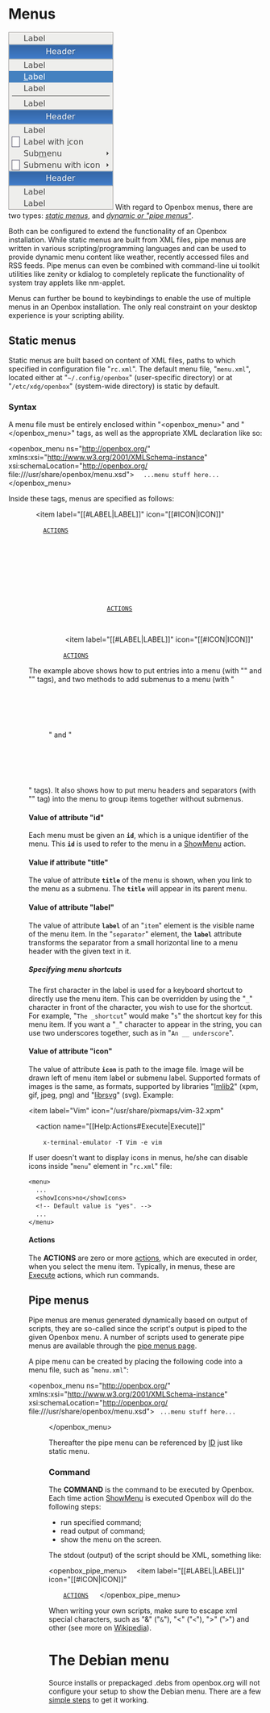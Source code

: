 # Menus

![Screenshot_of_menu_of_openbox_3.6.1_with__Bear2__theme.png](../assets/img/screenshots/Screenshot_of_menu_of_openbox_3.6.1_with__Bear2__theme.png)
With regard to Openbox menus, there are two types: *[static
menus](#Static_menus "wikilink")*, and *[dynamic or "pipe
menus"](#Pipe_menus "wikilink")*.

Both can be configured to extend the functionality of an Openbox
installation. While static menus are built from XML files, pipe menus
are written in various scripting/programming languages and can be used
to provide dynamic menu content like weather, recently accessed files
and RSS feeds. Pipe menus can even be combined with command-line ui
toolkit utilities like zenity or kdialog to completely replicate the
functionality of system tray applets like nm-applet.

Menus can further be bound to keybindings to enable the use of multiple
menus in an Openbox installation. The only real constraint on your
desktop experience is your scripting ability.

## Static menus

Static menus are built based on content of XML files, paths to which
specified in configuration file "`rc.xml`". The default menu file,
"`menu.xml`", located either at "`~/.config/openbox`" (user-specific
directory) or at "`/etc/xdg/openbox`" (system-wide directory) is static
by default.

### Syntax

A menu file must be entirely enclosed within "<openbox_menu>" and
"</openbox_menu>" tags, as well as the appropriate XML declaration like
so:

<?xml version="1.0" encoding="utf-8"?>

<openbox_menu ns="http://openbox.org/" xmlns:xsi="http://www.w3.org/2001/XMLSchema-instance" xsi:schemaLocation="http://openbox.org/ file:///usr/share/openbox/menu.xsd">
`  ...menu stuff here...`
</openbox_menu>

Inside these tags, menus are specified as follows:

<menu
   id="[[#ID|ID]]"
   label="[[#TITLE|TITLE]]"
   icon="[[#ICON|ICON]]"
 >

`  `<item
     label="[[#LABEL|LABEL]]"
     icon="[[#ICON|ICON]]"
   >
`    `[`ACTIONS`](#Actions "wikilink")
`  `</item>

`  `
`  `<separator
     label="Header"
   />

`  `
`  `

<menu
     id="[[#ID|ID]]"
   />

`  `<separator />

`  `
`  `

<menu
     id="[[#ID|ID]]"
     label="[[#TITLE|TITLE]]"
     icon="[[#ICON|ICON]]"
   >

`    `<item
       label="[[#LABEL|LABEL]]"
       icon="[[#ICON|ICON]]"
     >
`      `[`ACTIONS`](#Actions "wikilink")
`    `</item>
`  `

</menu>

`  `<separator />

`  `
`  `<item
     label="[[#LABEL|LABEL]]"
     icon="[[#ICON|ICON]]"
   >
`    `[`ACTIONS`](#Actions "wikilink")
`  `</item>


</menu>

The example above shows how to put entries into a menu (with "<item>"
and "</item>" tags), and two methods to add submenus to a menu (with
"<code>

<menu>

</code>" and "<code>

</menu>

</code>" tags). It also shows how to put menu headers and separators
(with "<separator />" tag) into the menu to group items together without
submenus.

<span id="ID"></span>

#### Value of attribute "id"

Each menu must be given an **`id`**, which is a unique identifier of the
menu. This **`id`** is used to refer to the menu in a
[ShowMenu](Help:Actions#ShowMenu "wikilink") action.

<span id="TITLE"></span>

#### Value if attribute "title"

The value of attribute **`title`** of the menu is shown, when you link
to the menu as a submenu. The **`title`** will appear in its parent
menu.

<span id="LABEL"></span>

#### Value of attribute "label"

The value of attribute **`label`** of an "`item`" element is the visible
name of the menu item. In the "`separator`" element, the **`label`**
attribute transforms the separator from a small horizontal line to a
menu header with the given text in it.

##### Specifying menu shortcuts

The first character in the label is used for a keyboard shortcut to
directly use the menu item. This can be overridden by using the "`_`"
character in front of the character, you wish to use for the shortcut.
For example, "`The _shortcut`" would make "`s`" the shortcut key for
this menu item. If you want a "`_`" character to appear in the string,
you can use two underscores together, such as in "`An __ underscore`".

<span id="ICON"></span>

#### Value of attribute "icon"

The value of attribute **`icon`** is path to the image file. Image will
be drawn left of menu item label or submenu label. Supported formats of
images is the same, as formats, supported by libraries
"[Imlib2](https://docs.enlightenment.org/api/imlib2/html/)" (xpm, gif,
jpeg, png) and "[librsvg](https://github.com/GNOME/librsvg)" (svg).
Example:

<item
   label="Vim"
   icon="/usr/share/pixmaps/vim-32.xpm"
 >
`  `<action
     name="[[Help:Actions#Execute|Execute]]"
   >
`    `<execute>`x-terminal-emulator -T Vim -e vim`</execute>
`  `</action>
</item>

If user doesn't want to display icons in menus, he/she can disable icons
inside "`menu`" element in "`rc.xml`" file:

    <menu>
      ...
      <showIcons>no</showIcons>
      <!-- Default value is "yes". -->
      ...
    </menu>

#### Actions

The **ACTIONS** are zero or more
[actions](Help:Actions#Action_syntax "wikilink"), which are executed in
order, when you select the menu item. Typically, in menus, these are
[Execute](Help:Actions#Execute "wikilink") actions, which run commands.

<span id="Pipe_menus"></span>

## Pipe menus

Pipe menus are menus generated dynamically based on output of scripts,
they are so-called since the script's output is piped to the given
Openbox menu. A number of scripts used to generate pipe menus are
available through the [pipe menus page](Openbox:Pipemenus "wikilink").

A pipe menu can be created by placing the following code into a menu
file, such as "`menu.xml`":

<?xml version="1.0" encoding="utf-8"?>

<openbox_menu ns="http://openbox.org/" xmlns:xsi="http://www.w3.org/2001/XMLSchema-instance" xsi:schemaLocation="http://openbox.org/ file:///usr/share/openbox/menu.xsd">
` ...menu stuff here...`
` `

<menu
    id="[[#ID|ID]]"
    label="[[#TITLE|TITLE]]"
    execute="[[#Command|COMMAND]]"
  />

</openbox_menu>

Thereafter the pipe menu can be referenced by [ID](#ID "wikilink") just
like static menu.

### Command

The **COMMAND** is the command to be executed by Openbox. Each time
action [ShowMenu](Help:Actions#ShowMenu "wikilink") is executed Openbox
will do the following steps:

- run specified command;
- read output of command;
- show the menu on the screen.

The stdout (output) of the script should be XML, something like:

<openbox_pipe_menu>
`  `<item
     label="[[#LABEL|LABEL]]"
     icon="[[#ICON|ICON]]"
   >
`    `[`ACTIONS`](#Actions "wikilink")
`  `</item>
</openbox_pipe_menu>

When writing your own scripts, make sure to escape xml special
characters, such as "&" ("`&`"), "\<" ("`<`"), "\>" ("`>`") and other
(see more on
[Wikipedia](https://en.wikipedia.org/wiki/List_of_XML_and_HTML_character_entity_references)).

# The Debian menu

Source installs or prepackaged .debs from openbox.org will not configure
your setup to show the Debian menu. There are a few [simple
steps](Help:Menus/Debian-menu "wikilink") to get it working.